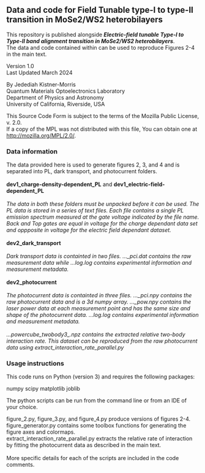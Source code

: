 ## Data and code for Field Tunable type-I to type-II transition in MoSe2/WS2 heterobilayers

This repository is published alongside **_Electric-field tunable Type-I to Type-II band alignment transition in MoSe2/WS2 heterobilayers_**.\
The data and code contained within can be used to reproduce Figures 2-4 in the main text.

Version 1.0\
Last Updated March 2024

By Jedediah Kistner-Morris\
Quantum Materials Optoelectronics Laboratory\
Department of Physics and Astronomy\
University of California, Riverside, USA

This Source Code Form is subject to the terms of the Mozilla Public License, v. 2.0.\
If a copy of the MPL was not distributed with this file, You can obtain one at http://mozilla.org/MPL/2.0/.

###  Data information

The data provided here is used to generate figures 2, 3, and 4 and is separated into PL, dark transport, and photocurrent folders.\
\
**dev1_charge-density-dependent_PL** and **dev1_electric-field-dependent_PL**\
\
_The data in both these folders must be unpacked before it can be used. The PL data is stored in a series of text files. Each file contains a single PL emission spectrum measured at the gate voltage indicated by the file name. Back and Top gates are equal in voltage for the charge dependant data set and oppposite in voltage for the electric field dependant dataset._\
\
**dev2_dark_transport**\
\
_Dark transport data is containted in two files. ...\_pci.dat contains the raw measurement data while ...log.log contains experimental information and measurement metadata._\
\
**dev2_photocurrent**\
\
_The photocurrent data is containted in three files. ...\_pci.npy contains the raw photocurrent data and is a 3d numpy array. ...\_pow.npy contains the laser power data at each measurement point and has the same size and shape of the photocurrent data. ...log.log contains experimental information and measurement metadata._\
\
_...powercube_twobody3\_.npz contains the extracted relative two-body interaction rate. This dataset can be reproduced from the raw photocurrent data using extract\_interaction\_rate\_parallel.py_

###  Usage instructions

This code runs on Python (version 3) and requires the following packages:

numpy
scipy
matplotlib
joblib

The python scripts can be run from the command line or from an IDE of your choice.

figure_2.py, figure_3.py, and figure_4.py produce versions of figures 2-4.\
figure_generator.py contains some toolbox functions for generating the figure axes and colormaps.\
extract_interaction_rate_parallel.py extracts the relative rate of interaction by fitting the photocurrent data as described in the main text.\
\
More specific details for each of the scripts are included in the code comments.
